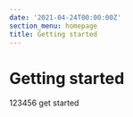 ```yaml
---
date: '2021-04-24T00:00:00Z'
section_menu: homepage
title: Getting started
---
```


# Getting started

123456 get started
